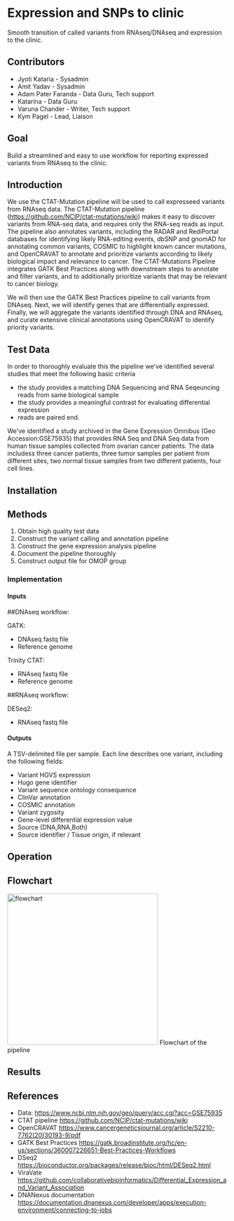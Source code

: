# Expression and SNPs to clinic
Smooth transition of called variants from RNAseq/DNAseq and expression to the clinic. 

## Contributors 

- Jyoti Kataria - Sysadmin 
- Amit Yadav - Sysadmin 
- Adam Pater Faranda - Data Guru, Tech support 
- Katarina - Data Guru 
- Varuna Chander - Writer, Tech support 
- Kym Pagel - Lead, Liaison 

## Goal 
Build a streamlined and easy to use workflow for reporting expressed variants from RNAseq to the clinic. 


## Introduction 


We use the CTAT-Mutation pipeline will be used to call expresseed variants from RNAseq data. The CTAT-Mutation pipeline (https://github.com/NCIP/ctat-mutations/wiki) makes it easy to discover variants from RNA-seq data, and requires only the RNA-seq reads as input. The pipeline also annotates variants, including the RADAR and RediPortal databases for identifying likely RNA-editing events, dbSNP and gnomAD for annotating common variants, COSMIC to highlight known cancer mutations, and OpenCRAVAT to annotate and prioritize variants according to likely biological impact and relevance to cancer. The CTAT-Mutations Pipeline integrates GATK Best Practices along with downstream steps to annotate and filter variants, and to additionally prioritize variants that may be relevant to cancer biology. 

We will then use the GATK Best Practices pipeline to call variants from DNAseq. Next, we will identify genes that are differentially expressed. Finally, we will aggregate the variants identified through DNA and RNAseq, and curate extensive clinical annotations using OpenCRAVAT to identify priority variants. 

## Test Data 

In order to thoroughly evaluate this the pipeline we've identified several studies that meet the following basic criteria
- the study provides a matching DNA Sequencing and RNA Seqeuncing reads from same biological sample
- the study provides a meaningful contrast for evaluating differential expression
- reads are paired end.

We've identified a study archived in the Gene Expression Omnibus (Geo Accession:GSE75935) that provides RNA Seq and DNA Seq data from human tissue samples collected from ovarian cancer patients. The data includess three cancer patients, three tumor samples per patient from different sites, two normal tissue samples from two different patients, four cell lines.

## Installation 


## Methods
1. Obtain high quality test data
1. Construct the variant calling and annotation pipeline
1. Construct the gene expression analysis pipeline 
1. Document the pipeline thoroughly 
1. Construct output file for OMOP group

### Implementation 

#### Inputs 

##DNAseq workflow:

GATK:
- DNAseq fastq file
- Reference genome


Trinity CTAT:
- RNAseq fastq file
- Reference genome


##RNAseq workflow:

DESeq2:
- RNAseq fastq file

#### Outputs 

A TSV-delimited file per sample. Each line describes one variant, including the following fields: 
- Variant HGVS expression 
- Hugo gene identifier 
- Variant sequence ontology consequence
- ClinVar annotation
- COSMIC annotation 
- Variant zygosity 
- Gene-level differential expression value
- Source (DNA,RNA,Both)
- Source identifier / Tissue origin, if relevant 

## Operation 


## Flowchart
<img width="344" alt="flowchart" src="https://user-images.githubusercontent.com/5508556/120530445-8568e480-c3ab-11eb-9ccb-ab0d96ad88ea.png">
Flowchart of the pipeline

## Results 


## References 

- Data: https://www.ncbi.nlm.nih.gov/geo/query/acc.cgi?acc=GSE75935 
- CTAT pipeline https://github.com/NCIP/ctat-mutations/wiki 
- OpenCRAVAT https://www.cancergeneticsjournal.org/article/S2210-7762(20)30193-9/pdf 
- GATK Best Practices https://gatk.broadinstitute.org/hc/en-us/sections/360007226651-Best-Practices-Workflows 
- DSeq2 https://bioconductor.org/packages/release/bioc/html/DESeq2.html 
- ViraVate https://github.com/collaborativebioinformatics/Differential_Expression_and_Variant_Association 
- DNANexus documentation https://documentation.dnanexus.com/developer/apps/execution-environment/connecting-to-jobs 
